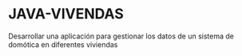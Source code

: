 # JAVA-VIVENDAS
Desarrollar una aplicación para gestionar los datos de un sistema de domótica en diferentes viviendas
